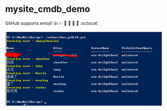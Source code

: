 # mysite_cmdb_demo
GitHub supports emoji!
:+1: :sparkles: :camel: :tada:
:rocket: :metal: :octocat:

![image](https://github.com/lexsaints/powershell/blob/master/IMG/ps2.png)